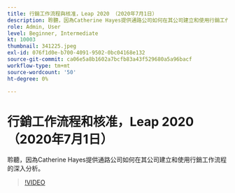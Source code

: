 ```yaml
---
title: 行銷工作流程與核准，Leap 2020 （2020年7月1日）
description: 聆聽，因為Catherine Hayes提供通路公司如何在其公司建立和使用行銷工作流程的深入分析。
role: Admin, User
level: Beginner, Intermediate
kt: 10003
thumbnail: 341225.jpeg
exl-id: 076f1d0e-b700-4091-9502-0bc04168e132
source-git-commit: ca06e5a8b1602a7bcfb83a43f529680a5a96bacf
workflow-type: tm+mt
source-wordcount: '50'
ht-degree: 0%

---
```


# 行銷工作流程和核准，Leap 2020 （2020年7月1日）

聆聽，因為Catherine Hayes提供通路公司如何在其公司建立和使用行銷工作流程的深入分析。

>[!VIDEO](https://video.tv.adobe.com/v/341225/?quality=12&learn=on)
